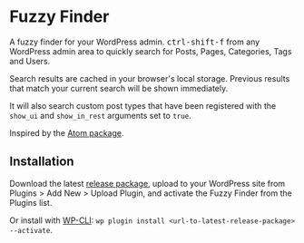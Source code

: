 # Fuzzy Finder

A fuzzy finder for your WordPress admin. <kbd>ctrl-shift-f</kbd> from any WordPress admin area to quickly search for Posts, Pages, Categories, Tags and Users.

Search results are cached in your browser's local storage. Previous results that match your current search will be shown immediately.

It will also search custom post types that have been registered with the `show_ui` and `show_in_rest` arguments set to `true`.

Inspired by the [Atom package](https://github.com/atom/fuzzy-finder).

## Installation

Download the latest [release package](https://github.com/NateWr/fuzzy-finder-wp/releases), upload to your WordPress site from Plugins > Add New > Upload Plugin, and activate the Fuzzy Finder from the Plugins list.

Or install with [WP-CLI](http://wp-cli.org/): `wp plugin install <url-to-latest-release-package> --activate`.
